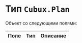 Тип `Cubux.Plan`
================

Объект со следующими полями:

Поле         | Тип        | Описание
------------ | ---------- | --------
